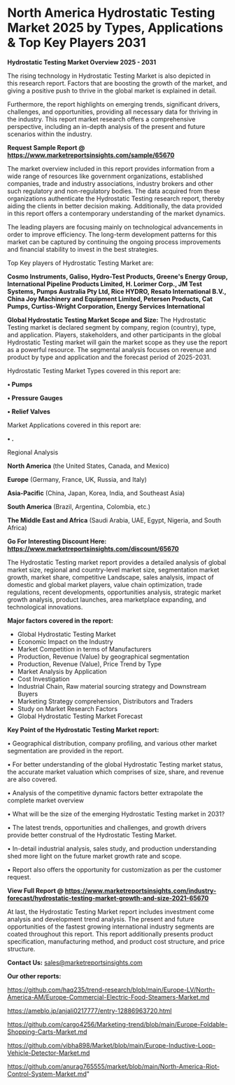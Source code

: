 # North America Hydrostatic Testing Market 2025 by Types, Applications & Top Key Players 2031

<Strong> Hydrostatic Testing Market Overview 2025 - 2031</strong>

The rising technology in Hydrostatic Testing Market is also depicted in this research report. Factors that are boosting the growth of the market, and giving a positive push to thrive in the global market is explained in detail.

Furthermore, the report highlights on emerging trends, significant drivers, challenges, and opportunities, providing all necessary data for thriving in the industry. This report market research offers a comprehensive perspective, including an in-depth analysis of the present and future scenarios within the industry.

<strong>Request Sample Report @ <a href=https://www.marketreportsinsights.com/sample/65670>https://www.marketreportsinsights.com/sample/65670</a></strong>

The market overview included in this report provides information from a wide range of resources like government organizations, established companies, trade and industry associations, industry brokers and other such regulatory and non-regulatory bodies. The data acquired from these organizations authenticate the Hydrostatic Testing research report, thereby aiding the clients in better decision making. Additionally, the data provided in this report offers a contemporary understanding of the market dynamics.

The leading players are focusing mainly on technological advancements in order to improve efficiency. The long-term development patterns for this market can be captured by continuing the ongoing process improvements and financial stability to invest in the best strategies.

Top Key players of Hydrostatic Testing Market are:

<strong>Cosmo Instruments, Galiso, Hydro-Test Products, Greene's Energy Group, International Pipeline Products Limited, H. Lorimer Corp., JM Test Systems, Pumps Australia Pty Ltd, Rice HYDRO, Resato International B.V., China Joy Machinery and Equipment Limited, Petersen Products, Cat Pumps, Curtiss-Wright Corporation, Energy Services International</strong>

<strong><b>Global Hydrostatic Testing Market Scope and Size:</b></strong>
The Hydrostatic Testing market is declared segment by company, region (country), type, and application. Players, stakeholders, and other participants in the global Hydrostatic Testing market will gain the market scope as they use the report as a powerful resource. The segmental analysis focuses on revenue and product by type and application and the forecast period of 2025-2031.

Hydrostatic Testing Market Types covered in this report are:

<strong>• Pumps

• Pressure Gauges

• Relief Valves</strong>

Market Applications covered in this report are:

<strong>• .</strong> 

Regional Analysis

<strong>North America</strong> (the United States, Canada, and Mexico)

<strong>Europe</strong> (Germany, France, UK, Russia, and Italy)

<strong>Asia-Pacific</strong> (China, Japan, Korea, India, and Southeast Asia)

<strong>South America</strong> (Brazil, Argentina, Colombia, etc.)

<strong>The Middle East and Africa</strong> (Saudi Arabia, UAE, Egypt, Nigeria, and South Africa)

<strong>Go For Interesting Discount Here: <a href=https://www.marketreportsinsights.com/discount/65670>https://www.marketreportsinsights.com/discount/65670</a></strong>

The Hydrostatic Testing market report provides a detailed analysis of global market size, regional and country-level market size, segmentation market growth, market share, competitive Landscape, sales analysis, impact of domestic and global market players, value chain optimization, trade regulations, recent developments, opportunities analysis, strategic market growth analysis, product launches, area marketplace expanding, and technological innovations.

<strong><b>Major factors covered in the report:</b></strong>
<ul>
  <li>Global Hydrostatic Testing Market </li>
  <li>Economic Impact on the Industry</li>
  <li>Market Competition in terms of Manufacturers</li>
  <li>Production, Revenue (Value) by geographical segmentation</li>
  <li>Production, Revenue (Value), Price Trend by Type</li>
  <li>Market Analysis by Application</li>
  <li>Cost Investigation</li>
  <li>Industrial Chain, Raw material sourcing strategy and Downstream Buyers</li>
  <li>Marketing Strategy comprehension, Distributors and Traders</li>
  <li>Study on Market Research Factors</li>
  <li>Global Hydrostatic Testing Market Forecast</li>
</ul>

<strong><b>Key Point of the Hydrostatic Testing Market report:</b></strong>

• Geographical distribution, company profiling, and various other market segmentation are provided in the report.

• For better understanding of the global Hydrostatic Testing market status, the accurate market valuation which comprises of size, share, and revenue are also covered.

• Analysis of the competitive dynamic factors better extrapolate the complete market overview

• What will be the size of the emerging Hydrostatic Testing market in 2031?

• The latest trends, opportunities and challenges, and growth drivers provide better construal of the Hydrostatic Testing Market.

• In-detail industrial analysis, sales study, and production understanding shed more light on the future market growth rate and scope.

• Report also offers the opportunity for customization as per the customer request.

<strong><b>View Full Report @ <a href=https://www.marketreportsinsights.com/industry-forecast/hydrostatic-testing-market-growth-and-size-2021-65670>https://www.marketreportsinsights.com/industry-forecast/hydrostatic-testing-market-growth-and-size-2021-65670</a></b></strong>


At last, the Hydrostatic Testing Market report includes investment come analysis and development trend analysis. The present and future opportunities of the fastest growing international industry segments are coated throughout this report. This report additionally presents product specification, manufacturing method, and product cost structure, and price structure.

<strong>Contact Us:</strong>
sales@marketreportsinsights.com

<strong>Our other reports:</strong>

<a href=https://github.com/haq235/trend-research/blob/main/Europe-LV/North-America-AM/Europe-Commercial-Electric-Food-Steamers-Market.md>https://github.com/haq235/trend-research/blob/main/Europe-LV/North-America-AM/Europe-Commercial-Electric-Food-Steamers-Market.md</a>

<a href=https://ameblo.jp/anjali0217777/entry-12886963720.html>https://ameblo.jp/anjali0217777/entry-12886963720.html</a>

<a href=https://github.com/cargo4256/Marketing-trend/blob/main/Europe-Foldable-Shopping-Carts-Market.md>https://github.com/cargo4256/Marketing-trend/blob/main/Europe-Foldable-Shopping-Carts-Market.md</a>

<a href=https://github.com/vibha898/Market/blob/main/Europe-Inductive-Loop-Vehicle-Detector-Market.md>https://github.com/vibha898/Market/blob/main/Europe-Inductive-Loop-Vehicle-Detector-Market.md</a>

<a href=https://github.com/anurag765555/market/blob/main/North-America-Riot-Control-System-Market.md>https://github.com/anurag765555/market/blob/main/North-America-Riot-Control-System-Market.md</a>"
